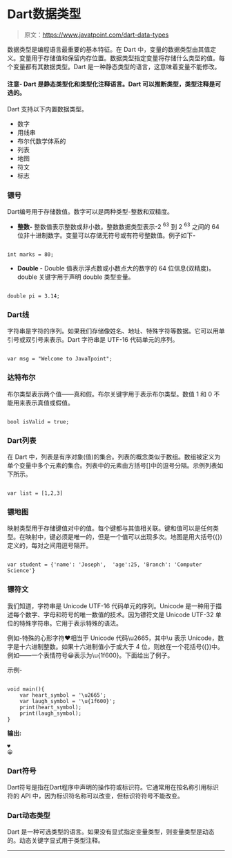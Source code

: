 # Dart数据类型

> 原文：<https://www.javatpoint.com/dart-data-types>

数据类型是编程语言最重要的基本特征。在 Dart 中，变量的数据类型由其值定义。变量用于存储值和保留内存位置。数据类型指定变量将存储什么类型的值。每个变量都有其数据类型。Dart 是一种静态类型的语言，这意味着变量不能修改。

#### 注意- Dart 是静态类型化和类型化注释语言。Dart 可以推断类型，类型注释是可选的。

Dart 支持以下内置数据类型。

*   数字
*   用线串
*   布尔代数学体系的
*   列表
*   地图
*   符文
*   标志

### 镖号

Dart编号用于存储数值。数字可以是两种类型-整数和双精度。

*   **整数-** 整数值表示整数或非小数。整数数据类型表示-2 <sup>63</sup> 到 2 <sup>63</sup> 之间的 64 位非十进制数字。变量可以存储无符号或有符号整数值。例子如下-

```

int marks = 80;

```

*   **Double -** Double 值表示浮点数或小数点大的数字的 64 位信息(双精度)。double 关键字用于声明 double 类型变量。

```

double pi = 3.14;

```

### Dart线

字符串是字符的序列。如果我们存储像姓名、地址、特殊字符等数据。它可以用单引号或双引号来表示。Dart 字符串是 UTF-16 代码单元的序列。

```

var msg = "Welcome to JavaTpoint";

```

### 达特布尔

布尔类型表示两个值——真和假。布尔关键字用于表示布尔类型。数值 1 和 0 不能用来表示真值或假值。

```

bool isValid = true; 

```

### Dart列表

在 Dart 中，列表是有序对象(值)的集合。列表的概念类似于数组。数组被定义为单个变量中多个元素的集合。列表中的元素由方括号[]中的逗号分隔。示例列表如下所示。

```

var list = [1,2,3]

```

### 镖地图

映射类型用于存储键值对中的值。每个键都与其值相关联。键和值可以是任何类型。在映射中，键必须是唯一的，但是一个值可以出现多次。地图是用大括号({})定义的，每对之间用逗号隔开。

```

var student = {'name': 'Joseph',  'age':25, 'Branch': 'Computer Science'}

```

### 镖符文

我们知道，字符串是 Unicode UTF-16 代码单元的序列。Unicode 是一种用于描述每个数字、字母和符号的唯一数值的技术。因为镖符文是 Unicode UTF-32 单位的特殊字符串。它用于表示特殊的语法。

例如-特殊的心形字符♥相当于 Unicode 代码\u2665，其中\u 表示 Unicode，数字是十六进制整数。如果十六进制值小于或大于 4 位，则放在一个花括号({})中。例如——一个表情符号😀表示为\u{1f600}。下面给出了例子。

示例-

```

void main(){
	var heart_symbol = '\u2665';
	var laugh_symbol = '\u{1f600}';
	print(heart_symbol);
	print(laugh_symbol);
}

```

**输出:**

```
♥
😀

```

### Dart符号

Dart符号是指在Dart程序中声明的操作符或标识符。它通常用在按名称引用标识符的 API 中，因为标识符名称可以改变，但标识符符号不能改变。

### Dart动态类型

Dart 是一种可选类型的语言。如果没有显式指定变量类型，则变量类型是动态的。动态关键字显式用于类型注释。

* * *